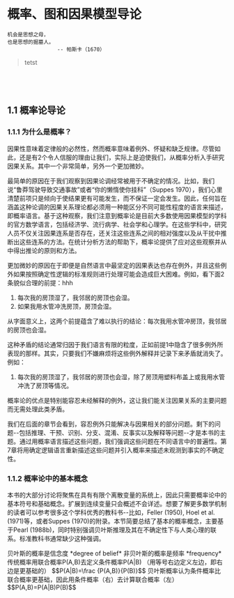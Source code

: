 # 概率、图和因果模型导论

```
机会是思想之母，
也是思想的掘墓人。
                -- 帕斯卡（1670）
```

> tetst

```

```

```python
```

```R
```

```latex

```



## 1.1 概率论导论

### 1.1.1 为什么是概率？

因果性意味着定律般的必然性，然而概率意味着例外、怀疑和缺乏规律。尽管如此，还是有2个令人信服的理由让我们，实际上是迫使我们，从概率分析入手研究因果关系。其中一个非常简单，另外一个更加微妙。

最简单的原因在于我们观察到因果论调经常被用于不确定的情况。比如，我们说“鲁莽驾驶导致交通事故”或者“你的懒惰使你挂科”（Suppes 1970），我们心里清楚前项只是倾向于使结果更有可能发生，而不保证一定会发生。因此，任何旨在涵盖这种论调的因果关系理论都必须用一种能区分不同可能性程度的语言来描述，即概率语言。基于这种观察，我们注意到概率论是目前大多数使用因果模型的学科的官方数学语言，包括经济学、流行病学、社会学和心理学。在这些学科中，研究人员不仅关注因果连系是否存在，还关注这些连系之间的相对强度以及从干扰中推断出这些连系的方法。在统计分析方法的帮助下，概率论提供了应对这些观察并从中得出推论的原则和方法。

更加微妙的原因在于即便是自然语言中最坚定的因果表达也存在例外，并且这些例外如果按照确定性逻辑的标准规则进行处理可能会造成巨大困难。例如，看下面2条貌似合理的前提：hhh

1. 每次我的房顶湿了，我邻居的房顶也会湿。
2. 如果我用水管冲洗房顶，房顶会湿。

从字面意义上，这两个前提蕴含了难以执行的结论：每次我用水管冲房顶，我邻居的房顶也会湿。

这种矛盾的结论通常归因于我们语言有限的粒度，正如前提1中隐含了很多例外所表现的那样。其实，只要我们不嫌麻烦将这些例外解释并记录下来矛盾就消失了。例如：

1. 每次我的房顶湿了，我邻居的房顶也会湿，除了房顶用塑料布盖上或我用水管冲洗了房顶等情况。

概率论的优点是特别能容忍未经解释的例外，这让我们能关注因果关系的主要问题而无需处理此类矛盾。

我们在后面的章节会看到，容忍例外只能解决与因果相关的部分问题。剩下的问题--包括推理、干预、识别、分支、混淆、反事实以及解释等问题--才是本书的主题。通过用概率语言描述这些问题，我们强调这些问题在不同语言中的普遍性。第7章将用确定逻辑语言重新描述这些问题并引入概率来描述未观测到事实的不确定性。

### 1.1.2 概率论中的基本概念

本书的大部分讨论将聚焦在具有有限个离散变量的系统上，因此只需要概率论中的基本符号和基础概念。扩展到连续变量只会概述不会详述。想要了解更多数学机制的读者可以参考很多这个学科优秀的教科书--比如，Feller (1950), Hoel et al. (1971)等，或者Suppes (1970)的附录。本节简要总结了基本的概率概念，主要基于Pearl (1988b)，同时特别强调贝叶斯推理及其在不确定性下与人类心理的联系。标准教科书通常缺少这种强调。

<div class="alert alert-warning" role="alert">
贝叶斯的概率是信念度 *degree of belief*
非贝叶斯的概率是频率 *frequency*
传统概率用联合概率P(A,B)去定义条件概率P(A|B)
（用等号右边定义左边，即右边是更基础的）
$$P(A|B)=\frac {P(A,B)}{P(B)}$$
贝叶斯概率认为条件概率比联合概率更基础，因此用条件概率（右）去计算联合概率（左）
$$P(A,B)=P(A|B)P(B)$$
</div>


